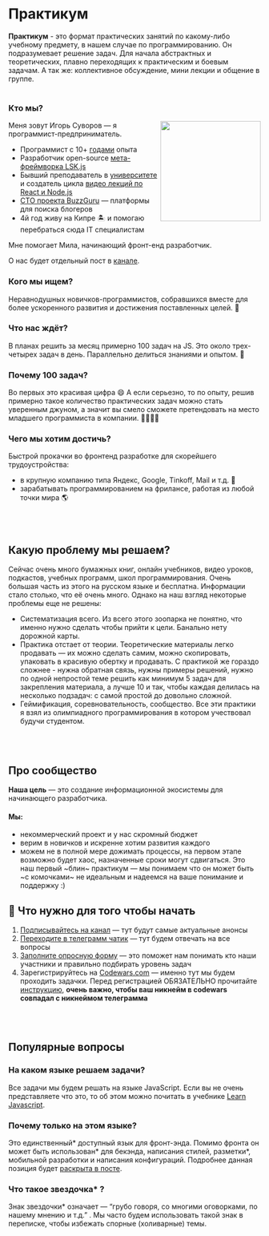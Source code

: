 # Практикум

**Практикум** - это формат  практических занятий по какому-либо учебному предмету, в нашем случае по программированию. Он подразумевает решение задач. Для начала абстрактных и теоретических, плавно переходящих к практическим и боевым задачам. А так же: коллективное обсуждение, мини лекции и общение в группе.
<br/>
<br/>
### Кто мы?
<img align="right" width="200" height="200" src="https://avatars.githubusercontent.com/u/1056977?v=4&s=200">
Меня зовут Игорь Суворов — я программист-предприниматель.

- Программист с 10+ [годами](https://www.fl.ru/users/doggod/portfolio/) опыта
- Разработчик open-source [мета-фреймворка LSK.js](https://github.com/lskjs/lskjs/tree/beta)
- Бывший преподаватель в [университете](https://www.tltsu.ru/) и создатель цикла [видео лекций по React и Node.js](https://www.youtube.com/watch?v=fUK9iXVCmaQ&list=PLVFlo87bKU8KuovXhT3e1pk0lZNMoOK-e)
- [CTO проекта BuzzGuru](https://buzzguru.com/) — платформы для поиска блогеров
- 4й год живу на Кипре  🏝 и помогаю перебраться сюда IT специалистам

Мне помогает Мила, начинающий фронт-енд разработчик.

О нас будет отдельный пост в [канале](https://t.me/skillclub2).

### Кого мы ищем?
Неравнодушных новичков-программистов, собравшихся вместе для более ускоренного развития и достижения поставленных целей. 💫

### Что нас ждёт?
В планах решить за месяц примерно 100 задач на JS. Это около трех-четырех задач в день. Параллельно делиться знаниями и опытом. 🧐

### Почему 100 задач?
Во первых это красивая цифра 😄
А если серьезно, то по опыту, решив примерно такое количество практических задач можно стать уверенным джуном, а значит вы смело сможете претендовать на место младшего программиста в компании. 👩‍💻👨‍💻

### Чего мы хотим достичь?
Быстрой прокачки во фронтенд разработке для скорейшего трудоустройства:
- в крупную компанию типа Яндекс, Google, Tinkoff, Mail и т.д. 🤝
- зарабатывать программированием на фрилансе, работая из любой точки мира 🌎
<br/>
<br/>

## Какую проблему мы решаем?
Сейчас очень много бумажных книг, онлайн учебников, видео уроков, подкастов, учебных программ, школ программирования. Очень большая часть из этого на русском языке и бесплатна. Информации стало столько, что её очень много. Однако на наш взгляд некоторые проблемы еще не решены:
- Систематизация всего. Из всего этого зоопарка не понятно, что именно нужно сделать чтобы прийти к цели. Банально нету дорожной карты.
- Практика отстает от теории. Теоретические материалы легко продавать — их можно сделать самим, можно скопировать, упаковать в красивую обертку и продавать. С практикой же гораздо сложнее - нужна обратная связь, нужны примеры решений, нужно по одной непростой теме решить как минимум 5 задач для закрепления материала, а лучше 10 и так, чтобы каждая делилась на несколько подзадач: с самой простой до довольно сложной.
- Геймификация, соревновательность, сообщество. Все эти практики я взял из олимпиадного программирования в котором учествовал будучи студентом.
<br/>
<br/>

## Про сообщество

**Наша цель** — это создание информационной  экосистемы для начинающего разработчика. 

#### Мы: 
- некоммерческий проект и у нас скромный бюджет
- верим в новичков и искренне хотим развития каждого
- можем не в полной мере дожимать процессы, на первом этапе возможно будет хаос, назначенные сроки могут сдвигаться. Это наш первый ~блин~ практикум —  мы понимаем что он может быть ~с комочками~ не идеальным и надеемся на ваше понимание и поддержку :) 


## 🚀 Что нужно для того чтобы начать

1. [Подписывайтесь на канал](https://t.me/skillclub2) — тут будут самые актуальные анонсы
2. [Переходите в телеграмм чатик](https://t.me/joinchat/aPOw8m496_VmNDdi) — тут будем отвечать на все вопросы 
3. [Заполните опросную форму](https://forms.gle/ZtEhjmWSes6gU6Jq6) — это поможет нам понимать кто наши участники и правильно подбирать уровень задач
4. Зарегистрируйтесь на [Codewars.com](https://codewars.com) — именно тут мы будем проходить задачки. Перед регистрацией ОБЯЗАТЕЛЬНО прочитайте [инструкцию](./codewars.md), **очень важно, чтобы ваш никнейм в codewars совпадал с никнеймом телеграмма**
<br/>
<br/>

## Популярные вопросы

### На каком языке решаем задачи?
Все задачи мы будем решать на языке JavaScript. Если вы не очень представляете что это, то об этом можно почитать в учебнике [Learn Javascript](https://learn.javascript.ru/).

### Почему только на этом языке?
Это единственный* доступный язык для фронт-энда. Помимо фронта он может быть использован* для бекэнда, написания стилей, разметки*, мобильной разработки и написания конфигураций.
Подробнее данная позиция будет [раскрыта в посте](https://t.me/skillclub2).

### Что такое звездочка* ?
Знак звездочки* означает — “грубо говоря, со многими оговорками, по нашему мнению и т.д.” . Мы часто будем использовать такой знак в переписке, чтобы избежать спорные (холиварные) темы.

